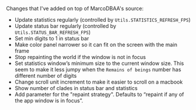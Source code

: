 Changes that I've added on top of MarcoDBAA's source:
- Update statistics regularly (controlled by `Utils.STATISTICS_REFRESH_FPS`)
- Update status bar regularly (controlled by `Utils.STATUS_BAR_REFRESH_FPS`)
- Set min digits to 1 in status bar
- Make color panel narrower so it can fit on the screen with the main frame
- Stop repainting the world if the window is not in focus
- Set statistics window’s minimum size to the current window size. This seem to make it less jumpy when the `Remains of beings` number has different number of digits
- Change scroll unit increment to make it easier to scroll on a macbook
- Show number of clades in status bar and statistics
- Add parameter for the "repaint strategy". Defaults to “repaint if any of the app window is in focus”.
